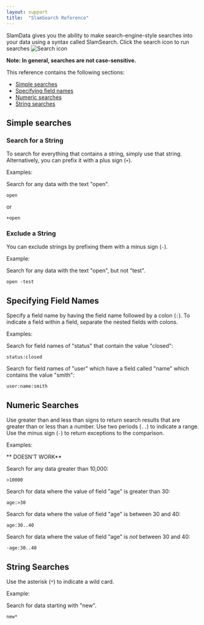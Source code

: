```yaml
---
layout: support
title:  "SlamSearch Reference"
---
```


SlamData gives you the ability to make search-engine-style searches into your data
using a syntax called SlamSearch. Click the search icon to run searches
![Search icon](/images/screenshots/front-end-search-icon.png)

**Note: In general, searches are not case-sensitive.**

This reference contains the following sections:

* [Simple searches](#simple)
* [Specifying field names](#fields)
* [Numeric searches](#numeric)
* [String searches](#string)


## Simple searches



### Search for a String

To search for everything that contains a string, simply use that string. Alternatively,
you can prefix it with a plus sign (`+`).

Examples:

Search for any data with the text "open".

    open

or

    +open

### Exclude a String

You can exclude strings by prefixing them with a minus sign (`-`).

Example:

Search for any data with the text "open", but not "test".

    open -test



## Specifying Field Names

Specify a field name by having the field name followed by a colon (`:`).
To indicate a field within a field, separate the nested fields with colons.

Examples:

Search for field names of "status" that contain the value "closed":

    status:closed

Search for field names of "user" which have a field called "name" which
contains the value "smith":

    user:name:smith




## Numeric Searches

Use greater than and less than signs to return search results that are
greater than or less than a number. Use two periods (`..`) to indicate a
range. Use the minus sign (`-`) to return exceptions to the comparison.

Examples:

** DOESN'T WORK**

Search for any data greater than 10,000:

    >10000

Search for data where the value of field "age" is greater than 30:

    age:>30

Search for data where the value of field "age" is between 30 and 40:

    age:30..40

Search for data where the value of field "age" is *not* between
30 and 40:

    -age:30..40    


## String Searches

Use the asterisk (`*`) to indicate a wild card.

Example:

Search for data starting with "new".

    new*
